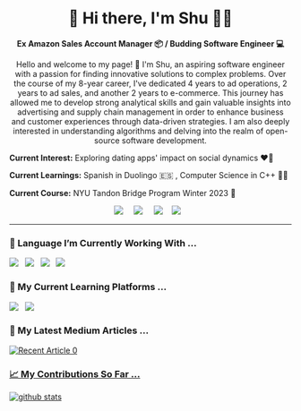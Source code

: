 

<h1 align='center'> 👋 Hi there, I'm Shu 👩‍💻 </h1>

<p align='center'> <strong> Ex Amazon Sales Account Manager 📦 / Budding Software Engineer 💻</strong>

<p align='center'>
Hello and welcome to my page! 🤗 I'm Shu, an aspiring software engineer with a passion for finding innovative solutions to complex problems. Over the course of my 8-year career, I've dedicated 4 years to ad operations, 2 years to ad sales, and another 2 years to e-commerce. This journey has allowed me to develop strong analytical skills and gain valuable insights into advertising and supply chain management in order to enhance business and customer experiences through data-driven strategies. I am also deeply interested in understanding algorithms and delving into the realm of open-source software development.

<b>Current Interest:</b> Exploring dating apps' impact on social dynamics ❤️‍🔥

<b>Current Learnings:</b> Spanish in Duolingo 🇪🇸 , Computer Science in C++ 👩‍💻

<b>Current Course:</b> NYU Tandon Bridge Program Winter 2023 🍇

</p>

<p align='center'>
  <a href="https://www.linkedin.com/in/sy-c/"><img src="https://img.shields.io/badge/linkedin-%230077B5.svg?&style=for-the-badge&logo=linkedin&logoColor=white" /></a>&nbsp;&nbsp;&nbsp;&nbsp;
  <a href="mailto:avasychan93@outlook.com"><img src="https://img.shields.io/badge/gmail-%23D14836.svg?&style=for-the-badge&logo=gmail&logoColor=white" /></a>&nbsp;&nbsp;&nbsp;&nbsp;
  <a href="https://medium.com/@shuzz"><img src="https://img.shields.io/badge/medium-%2312100E.svg?&style=for-the-badge&logo=medium&logoColor=white" /></a>&nbsp;&nbsp;&nbsp;
  <a href="https://medium.com/@shuzz"><img src="https://img.shields.io/badge/-LeetCode-FFA116?style=for-the-badge&logo=LeetCode&logoColor=black" /></a>&nbsp;&nbsp;&nbsp;
</p>

<hr>


### 🔭 Language I’m Currently Working With ...
<p >
  <img src="https://img.shields.io/badge/python-3670A0?style=for-the-badge&logo=python&logoColor=ffdd54"/>&nbsp;&nbsp;
  <img src= "https://img.shields.io/badge/C%2B%2B-00599C?style=for-the-badge&logo=c%2B%2B&logoColor=white" />&nbsp;&nbsp;
  <img src="https://img.shields.io/badge/PostgreSQL-316192?style=for-the-badge&logo=postgresql&logoColor=white" />&nbsp;&nbsp;
  <img src="https://img.shields.io/badge/HTML5-E34F26?style=for-the-badge&logo=html5&logoColor=white" />&nbsp;&nbsp;
</p>


### 🌱 My Current Learning Platforms ... 
<p >
  <a href="https://www.codecademy.com/profiles/shuuz.z"><img src="https://img.shields.io/badge/Codecademy-FFF0E5?style=for-the-badge&logo=codecademy&logoColor=303347" /></a>&nbsp;&nbsp;
  <a href="https://www.duolingo.com/profile/SGqcE"><img src="https://img.shields.io/badge/Duolingo-58CC02?style=for-the-badge&logo=Duolingo&logoColor=white"/> </a>
</p>

### 📝 My Latest Medium Articles ... 
<a target="_blank" href="https://github-readme-medium-recent-article.vercel.app/medium/@shuzz/0"><img src="https://github-readme-medium-recent-article.vercel.app/medium/@shuzz/0" alt="Recent Article 0"> 

<!--
<a target="_blank" href="https://github-readme-medium-recent-article.vercel.app/medium/@shuzz/1"><img src="https://github-readme-medium-recent-article.vercel.app/medium/@shuzz/1" alt="Recent Article 1"> 
<a target="_blank" href="https://github-readme-medium-recent-article.vercel.app/medium/@shuzz/2"><img src="https://github-readme-medium-recent-article.vercel.app/medium/@shuzz/2" alt="Recent Article 2"> 
-->

### 📈 My Contributions So Far ...
![github stats](https://github-readme-stats.vercel.app/api?username=avasy&show_icons=true)



<!--
**avasy/avasy** is a ✨ _special_ ✨ repository because its `README.md` (this file) appears on your GitHub profile.

Here are some ideas to get you started:

- 🔭 I’m currently working on ...
- 🌱 I’m currently learning ...
- 👯 I’m looking to collaborate on ...
- 🤔 I’m looking for help with ...
- 💬 Ask me about ...
- 📫 How to reach me: ...
- 😄 Pronouns: ...
- ⚡ Fun fact: ...

Github resources: 
Inspired Profiles: https://x-team.com/blog/stand-out-with-a-github-profile/
Badges: https://github.com/alexandresanlim/Badges4-README.md-Profile?tab=readme-ov-file
Medium: [https://medium.com/geekculture/get-posts-from-medium-api-in-2022-using-javascript-2d1e40d0fd25](https://betterprogramming.pub/add-your-recent-published-mediums-article-on-github-readme-9ffaf3ad1606)
-->
